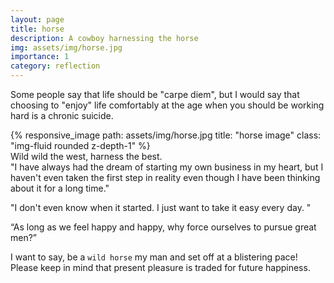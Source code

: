```yaml
---
layout: page
title: horse
description: A cowboy harnessing the horse
img: assets/img/horse.jpg
importance: 1
category: reflection
---
```

Some people say that life should be "carpe diem", but I would say that choosing to "enjoy" life comfortably at the age when you should be working hard is a chronic suicide.

<div class="row">
    <div class="col-sm mt-3 mt-md-0">
        {% responsive_image path: assets/img/horse.jpg title: "horse image" class: "img-fluid rounded z-depth-1" %}
    </div>
</div>
<div class="caption">
    Wild wild the west, harness the best.

</div>
"I have always had the dream of starting my own business in my heart, but I haven't even taken the first step in reality even though I have been thinking about it for a long time."

"I don't even know when it started. I just want to take it easy every day. "

“As long as we feel happy and happy, why force ourselves to pursue great men?”

I want to say, be a `wild horse` my man and set off at a blistering pace! Please keep in mind that present pleasure is traded for future happiness.